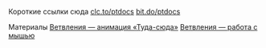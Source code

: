 Короткие ссылки сюда
[clc.to/ptdocs](https://clc.to/ptdocs)
[bit.do/ptdocs](https://bit.do/ptdocs)

Материалы
[Ветвления — анимация «Туда-сюда»](/pyth-proc/lessons/processing/if-tuda-suda/)
[Ветвления — работа с мышью](/pyth-proc/if-mysh/)
